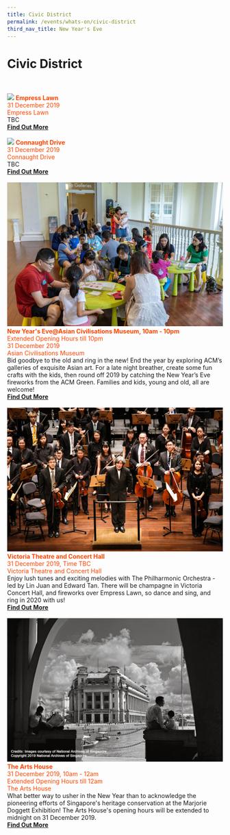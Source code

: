 ```yaml
---
title: Civic District
permalink: /events/whats-on/civic-district
third_nav_title: New Year's Eve
---
```


# Civic District

<br>
      <br>
     <a href="-"> <img src="/images/" /></a>
      <font color="orangered"><b>Empress Lawn</b></font>
      <font color="orangered"><br>31 December 2019</font>
      <font color="orangered"><br>Empress Lawn</font>  
      <br>TBC
      <font color="orangered"><b><br><a href="https://-">Find Out More</a></b></font>
      <br>
      <br />
     <a href="-"> <img src="/images/" /></a>
      <font color="orangered"><b>Connaught Drive</b></font>
      <font color="orangered"><br>31 December 2019</font>
      <font color="orangered"><br>Connaught Drive</font>  
      <br>TBC
      <font color="orangered"><b><br><a href="-">Find Out More</a></b></font>
      <br>
      <br>
     <a href="https://www.acm.org.sg/"> <img src="/images/CDAsianCivilisationsMuseum.jpg" /></a>
      <font color="orangered"><b>New Year's Eve@Asian Civilisations Museum, 10am - 10pm</b></font>
      <font color="orangered"><br> Extended Opening Hours till 10pm </font>
      <font color="orangered"><br>31 December 2019</font>
      <font color="orangered"><br> Asian Civilisations Museum </font>  
      <br>Bid goodbye to the old and ring in the new! End the year by exploring ACM’s galleries of exquisite Asian art. For a late night breather, create some fun crafts with the kids, then round off 2019 by catching the New Year’s Eve fireworks from the ACM Green. Families and kids, young and old, all are welcome!
      <font color="orangered"><b><br><a href="https://www.acm.org.sg/">Find Out More</a></b></font>
      <br>
      <br>      
     <a href="https://www.sistic.com.sg/events/nye1219"> <img src="/images/CDVictoriaTheaterandConcert.jpg" /></a>
      <font color="orangered"><b>Victoria Theatre and Concert Hall</b></font>
      <font color="orangered"><br>31 December 2019, Time TBC</font>
      <font color="orangered"><br> Victoria Theatre and Concert Hall </font>  
      <br>Enjoy lush tunes and exciting melodies with The Philharmonic Orchestra - led by Lin Juan and Edward Tan. There will be champagne in Victoria Concert Hall, and fireworks over Empress Lawn, so dance and sing, and ring in 2020 with us!
      <font color="orangered"><b><br><a href="https://www.sistic.com.sg/events/nye1219">Find Out More</a></b></font>      
      <br>
      <br>
     <a href="https://www.theartshouse.sg/whats-on/marjorie-doggett-exhibition"> <img src="/images/CDTheArtHouse.jpg" /></a>
      <font color="orangered"><b>The Arts House</b></font>
      <font color="orangered"><br>31 December 2019, 10am - 12am</font>
      <font color="orangered"><br> Extended Opening Hours till 12am </font>
      <font color="orangered"><br> The Arts House </font>  
      <br>What better way to usher in the New Year than to acknowledge the pioneering efforts of Singapore's heritage conservation at the Marjorie Doggett Exhibition! The Arts House's opening hours will be extended to midnight on 31 December 2019.
      <font color="orangered"><b><br><a href="https://www.theartshouse.sg/whats-on/marjorie-doggett-exhibition">Find Out More</a></b></font> 
      <br>
